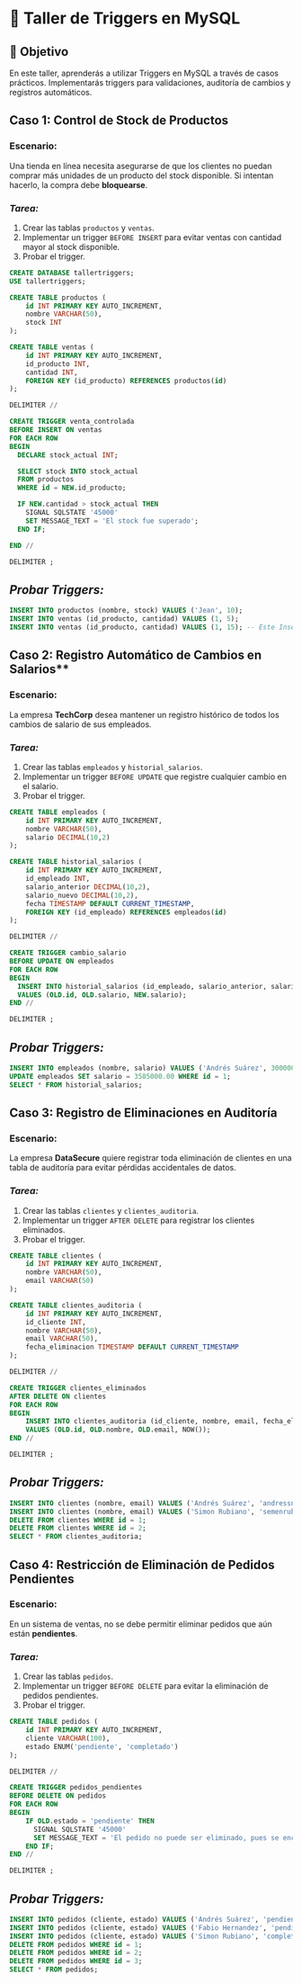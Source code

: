# 🚀 Taller de Triggers en MySQL

## 📌 Objetivo
En este taller, aprenderás a utilizar Triggers en MySQL a través de casos prácticos. Implementarás triggers para validaciones, auditoría de cambios y registros automáticos.


## Caso 1: Control de Stock de Productos

### Escenario:
Una tienda en línea necesita asegurarse de que los clientes no puedan comprar más unidades de un producto del stock disponible. Si intentan hacerlo, la compra debe **bloquearse**.

### *Tarea:*
1. Crear las tablas `productos` y `ventas`.
2. Implementar un trigger `BEFORE INSERT` para evitar ventas con cantidad mayor al stock disponible.
3. Probar el trigger.

```sql
CREATE DATABASE tallertriggers;
USE tallertriggers;

CREATE TABLE productos (
    id INT PRIMARY KEY AUTO_INCREMENT,
    nombre VARCHAR(50),
    stock INT
);

CREATE TABLE ventas (
    id INT PRIMARY KEY AUTO_INCREMENT,
    id_producto INT,
    cantidad INT,
    FOREIGN KEY (id_producto) REFERENCES productos(id)
);

DELIMITER //

CREATE TRIGGER venta_controlada
BEFORE INSERT ON ventas
FOR EACH ROW
BEGIN
  DECLARE stock_actual INT;

  SELECT stock INTO stock_actual
  FROM productos
  WHERE id = NEW.id_producto;

  IF NEW.cantidad > stock_actual THEN
    SIGNAL SQLSTATE '45000'
    SET MESSAGE_TEXT = 'El stock fue superado';
  END IF;

END //

DELIMITER ;
```
## *Probar Triggers:*

```sql
INSERT INTO productos (nombre, stock) VALUES ('Jean', 10);
INSERT INTO ventas (id_producto, cantidad) VALUES (1, 5);
INSERT INTO ventas (id_producto, cantidad) VALUES (1, 15); -- Este Insert muestra el mensaje de *ERROR*
```

## Caso 2: Registro Automático de Cambios en Salarios**

### Escenario:
La empresa **TechCorp** desea mantener un registro histórico de todos los cambios de salario de sus empleados.

### *Tarea:*
1. Crear las tablas `empleados` y `historial_salarios`.
2. Implementar un trigger `BEFORE UPDATE` que registre cualquier cambio en el salario.
3. Probar el trigger.

```sql
CREATE TABLE empleados (
    id INT PRIMARY KEY AUTO_INCREMENT,
    nombre VARCHAR(50),
    salario DECIMAL(10,2)
);

CREATE TABLE historial_salarios (
    id INT PRIMARY KEY AUTO_INCREMENT,
    id_empleado INT,
    salario_anterior DECIMAL(10,2),
    salario_nuevo DECIMAL(10,2),
    fecha TIMESTAMP DEFAULT CURRENT_TIMESTAMP,
    FOREIGN KEY (id_empleado) REFERENCES empleados(id)
);

DELIMITER //

CREATE TRIGGER cambio_salario
BEFORE UPDATE ON empleados
FOR EACH ROW
BEGIN
  INSERT INTO historial_salarios (id_empleado, salario_anterior, salario_nuevo)
  VALUES (OLD.id, OLD.salario, NEW.salario);
END //

DELIMITER ;
```
## *Probar Triggers:*

```sql
INSERT INTO empleados (nombre, salario) VALUES ('Andrés Suárez', 3000000.00);
UPDATE empleados SET salario = 3585000.00 WHERE id = 1;
SELECT * FROM historial_salarios;
```

## Caso 3: Registro de Eliminaciones en Auditoría

### Escenario:
La empresa **DataSecure** quiere registrar toda eliminación de clientes en una tabla de auditoría para evitar pérdidas accidentales de datos.

### *Tarea:*
1. Crear las tablas `clientes` y `clientes_auditoria`.
2. Implementar un trigger `AFTER DELETE` para registrar los clientes eliminados.
3. Probar el trigger.

```sql
CREATE TABLE clientes (
    id INT PRIMARY KEY AUTO_INCREMENT,
    nombre VARCHAR(50),
    email VARCHAR(50)
);

CREATE TABLE clientes_auditoria (
    id INT PRIMARY KEY AUTO_INCREMENT,
    id_cliente INT,
    nombre VARCHAR(50),
    email VARCHAR(50),
    fecha_eliminacion TIMESTAMP DEFAULT CURRENT_TIMESTAMP
);

DELIMITER //

CREATE TRIGGER clientes_eliminados
AFTER DELETE ON clientes
FOR EACH ROW
BEGIN
    INSERT INTO clientes_auditoria (id_cliente, nombre, email, fecha_eliminacion)
    VALUES (OLD.id, OLD.nombre, OLD.email, NOW());
END //

DELIMITER ;
```
## *Probar Triggers:*

```sql
INSERT INTO clientes (nombre, email) VALUES ('Andrés Suárez', 'andressn@gmail.com');
INSERT INTO clientes (nombre, email) VALUES ('Simon Rubiano', 'semenrubi@hotmail.com');
DELETE FROM clientes WHERE id = 1;
DELETE FROM clientes WHERE id = 2;
SELECT * FROM clientes_auditoria;
```

## Caso 4: Restricción de Eliminación de Pedidos Pendientes

### Escenario:
En un sistema de ventas, no se debe permitir eliminar pedidos que aún están **pendientes**.

### *Tarea:*
1. Crear las tablas `pedidos`.
2. Implementar un trigger `BEFORE DELETE` para evitar la eliminación de pedidos pendientes.
3. Probar el trigger.

```sql
CREATE TABLE pedidos (
    id INT PRIMARY KEY AUTO_INCREMENT,
    cliente VARCHAR(100),
    estado ENUM('pendiente', 'completado')
);

DELIMITER //

CREATE TRIGGER pedidos_pendientes
BEFORE DELETE ON pedidos
FOR EACH ROW
BEGIN
    IF OLD.estado = 'pendiente' THEN
      SIGNAL SQLSTATE '45000'
      SET MESSAGE_TEXT = 'El pedido no puede ser eliminado, pues se encuentra pendiente.';
    END IF;
END //

DELIMITER ;
```
## *Probar Triggers:*

```sql
INSERT INTO pedidos (cliente, estado) VALUES ('Andrés Suárez', 'pendiente');
INSERT INTO pedidos (cliente, estado) VALUES ('Fabio Hernandez', 'pendiente');
INSERT INTO pedidos (cliente, estado) VALUES ('Simon Rubiano', 'completado');
DELETE FROM pedidos WHERE id = 1;
DELETE FROM pedidos WHERE id = 2;
DELETE FROM pedidos WHERE id = 3;
SELECT * FROM pedidos;
```
